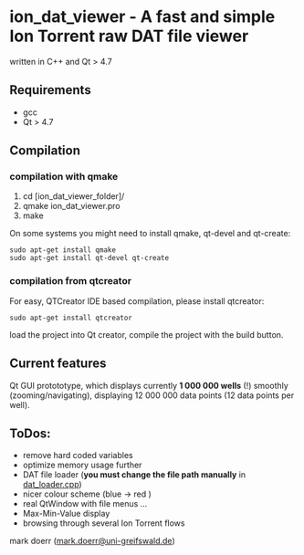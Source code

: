 # ion_dat_viewer - A fast and simple Ion Torrent raw DAT file viewer

written in C++ and Qt > 4.7

## Requirements
 - gcc
 - Qt > 4.7

## Compilation

### compilation with qmake

  1. cd [ion_dat_viewer_folder]/
  1. qmake ion_dat_viewer.pro
  1. make

On some systems you might need to install qmake, qt-devel and qt-create:

    sudo apt-get install qmake
    sudo apt-get install qt-devel qt-create

### compilation from qtcreator 

For easy, QTCreator IDE based compilation, please install qtcreator:
 
    sudo apt-get install qtcreator

load the project into Qt creator, compile the project with the build button.

## Current features
Qt GUI protototype, which displays currently __1 000 000 wells__ (!) smoothly (zooming/navigating), 
displaying 12 000 000 data points (12 data points per well).


## ToDos:

- remove hard coded variables
- optimize memory usage further
- DAT file loader (**you must change the file path manually** in [dat_loader.cpp](https://github.com/bcaller/ion_dat_viewer/blob/master/dat_loader.cpp#L51))
- nicer colour scheme (blue -> red )
- real QtWindow with file menus ...
- Max-Min-Value display
- browsing through several Ion Torrent flows


mark doerr (mark.doerr@uni-greifswald.de)
